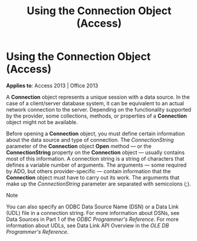 ﻿---
title: Using the Connection Object (Access)
TOCTitle: Using the Connection Object
ms:assetid: e8786411-2be4-8d75-9df7-e345d5a6a7e8
ms:mtpsurl: https://msdn.microsoft.com/en-us/library/JJ250177(v=office.15)
ms:contentKeyID: 48548423
ms.date: 09/18/2015
mtps_version: v=office.15
---

# Using the Connection Object (Access)


**Applies to**: Access 2013 | Office 2013

A **Connection** object represents a unique session with a data source. In the case of a client/server database system, it can be equivalent to an actual network connection to the server. Depending on the functionality supported by the provider, some collections, methods, or properties of a **Connection** object might not be available.

Before opening a **Connection** object, you must define certain information about the data source and type of connection. The *ConnectionString* parameter of the **Connection** object **Open** method — or the **ConnectionString** property on the **Connection** object — usually contains most of this information. A connection string is a string of characters that defines a variable number of arguments. The arguments — some required by ADO, but others provider-specific — contain information that the **Connection** object must have to carry out its work. The arguments that make up the *ConnectionString* parameter are separated with semicolons (;).


> [!NOTE]
> <P>You can also specify an ODBC Data Source Name (DSN) or a Data Link (UDL) file in a connection string. For more information about DSNs, see Data Sources in Part 1 of the <EM>ODBC Programmer's Reference</EM>. For more information about UDLs, see Data Link API Overview in the <EM>OLE DB Programmer's Reference</EM>.</P>


